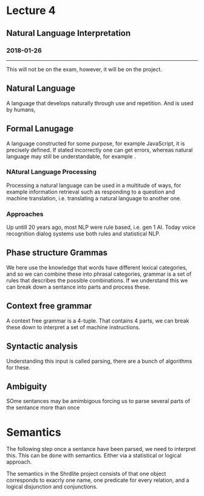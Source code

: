 # Lecture 4
## Natural Language Interpretation
### 2018-01-26
---
This will not be on the exam, however, it will be on the project. 

## Natural Language
A language that develops naturally through use and repetition. And is used by humans,

## Formal Lanugage
A language constructed for some purpose, for example JavaScript, it is precisely defined. If stated incorrectly one can get errors, whereas natural language may still be understandable, for example . 

### NAtural Language Processing
Processing a natural language can be used in a multitude of ways, for example information retrieval such as responding to a question and machine translation, i.e. translating a natural language to another one.

### Approaches
Up untill 20 years ago, most NLP were rule based, i.e. gen 1 AI. Today voice recognition dialog systems use both rules and statistical NLP. 

## Phase structure Grammas
We here use the knowledge that words have different lexical categories, and so we can combine these into phrasal categories, grammar is a set of rules that describes the possible combinations. If we understand this we can break down a sentance into parts and process these. 

## Context free grammar
A context free grammar is a 4-tuple. That contains 4 parts, we can break these down to interpret a set of machine instructions.

## Syntactic analysis
Understanding this input is called parsing, there are a bunch of algorithms for these.

## Ambiguity
SOme sentances may be amimbigous forcing us to parse several parts of the sentance more than once

# Semantics
The following step once a sentance have been parsed, we need to interpret this. This can be done with semantics. Either via a statistical or logical approach. 

The semantics in the Shrdlite project consists of that one object corresponds to exacrly one name, one predicate for every relation, and a logical disjunction and conjunctions. 